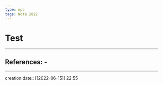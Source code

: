 ```yaml
---
type: npc
tags: Note 2022
---
```


# Test 
___ 
## References: - 
--- 
creation date:: [[2022-06-15]] 22:55